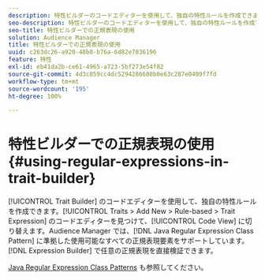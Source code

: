 ```yaml
---
description: 特性ビルダーのコードエディターを使用して、独自の特性ルールを作成できます。Traits／Add New／Rule-based／Trait Expression でコードエディターを見つけて、Code View に切り替えます。Audience Manager では、Java 正規表現クラスパターンに準拠した使用可能なすべての正規表現要素をサポートしています。式ビルダーで直接、任意の正規表現を検証できます。
seo-description: 特性ビルダーのコードエディターを使用して、独自の特性ルールを作成できます。Traits／Add New／Rule-based／Trait Expression でコードエディターを見つけて、Code View に切り替えます。Audience Manager では、Java 正規表現クラスパターンに準拠した使用可能なすべての正規表現要素をサポートしています。式ビルダーで直接、任意の正規表現を検証できます。
seo-title: 特性ビルダーでの正規表現の使用
solution: Audience Manager
title: 特性ビルダーでの正規表現の使用
uuid: c263dc26-a920-48b8-b76a-6d82e7836196
feature: 特性
exl-id: eb41da2b-ce61-4965-a723-5bf273e54f82
source-git-commit: 4d3c859cc4dc5294286680b0e63c287e0409f7fd
workflow-type: tm+mt
source-wordcount: '195'
ht-degree: 100%

---
```


# 特性ビルダーでの正規表現の使用 {#using-regular-expressions-in-trait-builder}

[!UICONTROL Trait Builder] のコードエディターを使用して、独自の特性ルールを作成できます。[!UICONTROL Traits > Add New > Rule-based > Trait Expression] のコードエディターを見つけて、[!UICONTROL Code View] に切り替えます。Audience Manager では、[!DNL Java Regular Expression Class Pattern] に準拠した使用可能なすべての正規表現要素をサポートしています。[!DNL Expression Builder] で任意の正規表現を直接検証できます。

[Java Regular Expression Class Patterns](https://docs.oracle.com/javase/7/docs/api/java/util/regex/Pattern.html) も参照してください。
